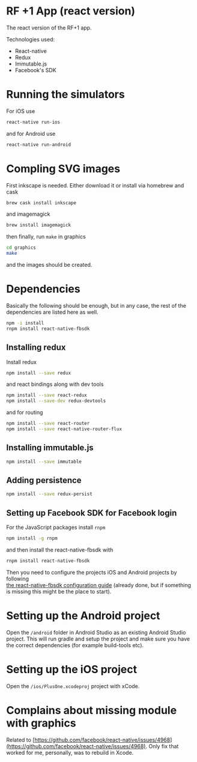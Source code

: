 # RF +1 App (react version)
The react version of the RF+1 app.

Technologies used:

* React-native
* Redux
* Immutable.js
* Facebook's SDK


# Running the simulators
For iOS use

```bash
react-native run-ios
```

and for Android use

```bash
react-native run-android
```

# Compling SVG images

First inkscape is needed. Either download it or install via homebrew and cask

```bash
brew cask install inkscape
```

and imagemagick

```bash
brew install imagemagick
```

then finally, run `make` in graphics

```bash
cd graphics
make
```

and the images should be created.

# Dependencies

Basically the following should be enough, but in any case, the rest of the dependencies are listed here as well.

```bash
npm -i install
rnpm install react-native-fbsdk
```

## Installing redux
Install redux

```bash
npm install --save redux
```

and react bindings along with dev tools

```bash
npm install --save react-redux
npm install --save-dev redux-devtools
```

and for routing

```bash
npm install --save react-router
npm install --save react-native-router-flux
```

## Installing immutable.js
```bash
npm install --save immutable
```


## Adding persistence
```bash
npm install --save redux-persist
```

## Setting up Facebook SDK for Facebook login
For the JavaScript packages install `rnpm`

```bash
npm install -g rnpm
```

and then install the react-native-fbsdk with

```bash
rnpm install react-native-fbsdk
```

Then you need to configure the projects iOS and Android projects by following  
[the react-native-fbsdk configuration guide](https://github.com/facebook/react-native-fbsdk) (already done, but if something is missing this might be the place to start).


# Setting up the Android project
Open the `/android` folder in Android Studio as an existing Android Studio project. This will run gradle and setup the project and make sure you have the correct dependencies (for example build-tools etc).


# Setting up the iOS project
Open the `/ios/PlusOne.xcodeproj` project with xCode.


# Complains about missing module with graphics
Related to [https://github.com/facebook/react-native/issues/4968](https://github.com/facebook/react-native/issues/4968). Only fix that worked for me, personally, was to rebuild in Xcode.
